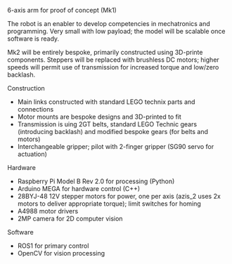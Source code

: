 6-axis arm for proof of concept (Mk1)

The robot is an enabler to develop competencies in mechatronics and programming. 
Very small with low payload; the model will be scalable once software is ready.

Mk2 will be entirely bespoke, primarily constructed using 3D-printe components. Steppers will be replaced with brushless DC motors; higher speeds will permit use of transmission for increased torque and low/zero backlash.

Construction
- Main links constructed with standard LEGO technix parts and connections
- Motor mounts are bespoke designs and 3D-printed to fit
- Transmission is uing 2GT belts, standard LEGO Technic gears (introducing backlash) and modified bespoke gears (for belts and motors)
- Interchangeable gripper; pilot with 2-finger gripper (SG90 servo for actuation)

Hardware
- Raspberry Pi Model B Rev 2.0 for processing (Python)
- Arduino MEGA for hardware control (C++)
- 28BYJ-48 12V stepper motors for power, one per axis (azis_2 uses 2x motors to deliver appropriate torque); limit switches for homing
- A4988 motor drivers
- 2MP camera for 2D computer vision

Software
- ROS1 for primary control
- OpenCV for vision processing
